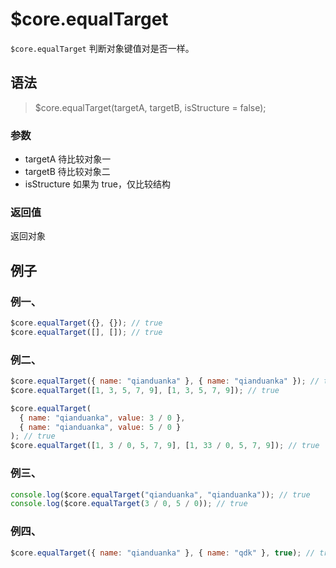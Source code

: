 # $core.equalTarget

`$core.equalTarget` 判断对象键值对是否一样。

## 语法

> $core.equalTarget(targetA, targetB, isStructure = false);

### 参数

- targetA 待比较对象一
- targetB 待比较对象二
- isStructure 如果为 true，仅比较结构

### 返回值

返回对象

## 例子

### 例一、

```javascript
$core.equalTarget({}, {}); // true
$core.equalTarget([], []); // true
```

### 例二、

```javascript
$core.equalTarget({ name: "qianduanka" }, { name: "qianduanka" }); // true
$core.equalTarget([1, 3, 5, 7, 9], [1, 3, 5, 7, 9]); // true

$core.equalTarget(
  { name: "qianduanka", value: 3 / 0 },
  { name: "qianduanka", value: 5 / 0 }
); // true
$core.equalTarget([1, 3 / 0, 5, 7, 9], [1, 33 / 0, 5, 7, 9]); // true
```

### 例三、

```javascript
console.log($core.equalTarget("qianduanka", "qianduanka")); // true
console.log($core.equalTarget(3 / 0, 5 / 0)); // true
```

### 例四、

```javascript
$core.equalTarget({ name: "qianduanka" }, { name: "qdk" }, true); // true
```
